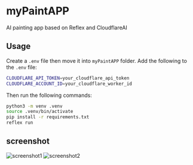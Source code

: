# myPaintAPP
 AI painting app based on Reflex and CloudflareAI

## Usage

Create a `.env` file then move it into `myPaintAPP` folder. Add the following to the `.env` file:

```bash
CLOUDFLARE_API_TOKEN=your_cloudflare_api_token
CLOUDFLARE_ACCOUNT_ID=your_cloudflare_worker_id
```

Then run the following commands:

```bash
python3 -m venv .venv
source .venv/bin/activate
pip install -r requirements.txt
reflex run
```

## screenshot
![screenshot1]("https://picshack.net/ib/hYjzZ9CF3q.png")
![screenshot2]("https://picshack.net/ib/x2N2K0P6Z1.png")

